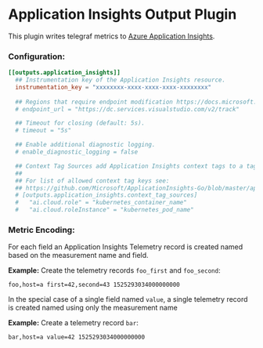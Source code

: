 # Application Insights Output Plugin

This plugin writes telegraf metrics to [Azure Application Insights](https://azure.microsoft.com/en-us/services/application-insights/).

### Configuration:
```toml
[[outputs.application_insights]]
  ## Instrumentation key of the Application Insights resource.
  instrumentation_key = "xxxxxxxx-xxxx-xxxx-xxxx-xxxxxxxx"
  
  ## Regions that require endpoint modification https://docs.microsoft.com/en-us/azure/azure-monitor/app/custom-endpoints
  # endpoint_url = "https://dc.services.visualstudio.com/v2/track"

  ## Timeout for closing (default: 5s).
  # timeout = "5s"

  ## Enable additional diagnostic logging.
  # enable_diagnostic_logging = false

  ## Context Tag Sources add Application Insights context tags to a tag value.
  ##
  ## For list of allowed context tag keys see:
  ## https://github.com/Microsoft/ApplicationInsights-Go/blob/master/appinsights/contracts/contexttagkeys.go
  # [outputs.application_insights.context_tag_sources]
  #   "ai.cloud.role" = "kubernetes_container_name"
  #   "ai.cloud.roleInstance" = "kubernetes_pod_name"
```


### Metric Encoding:

For each field an Application Insights Telemetry record is created named based
on the measurement name and field.


**Example:** Create the telemetry records `foo_first` and `foo_second`:
```
foo,host=a first=42,second=43 1525293034000000000
```

In the special case of a single field named `value`, a single telemetry record is created named using only the measurement name

**Example:** Create a telemetry record `bar`:
```
bar,host=a value=42 1525293034000000000
```
